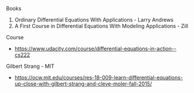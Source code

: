 
Books

1. Ordinary Differential Equations With Applications - Larry Andrews
2. A First Course in Differential Equations With Modeling Applications - Zill

Course
- https://www.udacity.com/course/differential-equations-in-action--cs222

Gilbert Strang - MIT
- https://ocw.mit.edu/courses/res-18-009-learn-differential-equations-up-close-with-gilbert-strang-and-cleve-moler-fall-2015/